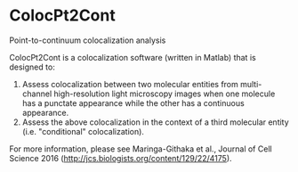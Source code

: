 # ColocPt2Cont
Point-to-continuum colocalization analysis

ColocPt2Cont is a colocalization software (written in Matlab) that is designed to:

1. Assess colocalization between two molecular entities from multi-channel high-resolution light microscopy images when one molecule has a punctate appearance while the other has a continuous appearance.
2. Assess the above colocalization in the context of a third molecular entity (i.e. "conditional" colocalization).

For more information, please see Maringa-Githaka et al., Journal of Cell Science 2016 (http://jcs.biologists.org/content/129/22/4175).
